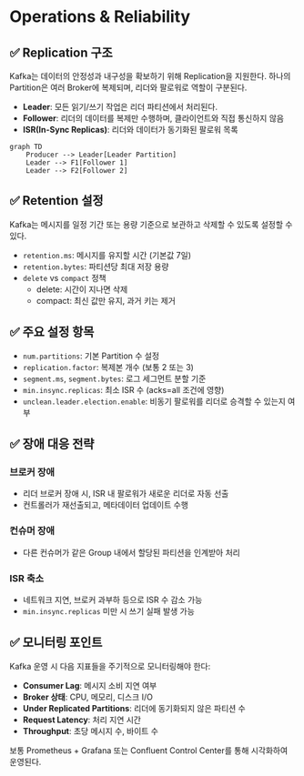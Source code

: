 # Operations & Reliability

## ✅ Replication 구조

Kafka는 데이터의 안정성과 내구성을 확보하기 위해 Replication을 지원한다.
하나의 Partition은 여러 Broker에 복제되며, 리더와 팔로워로 역할이 구분된다.

- **Leader**: 모든 읽기/쓰기 작업은 리더 파티션에서 처리된다.
- **Follower**: 리더의 데이터를 복제만 수행하며, 클라이언트와 직접 통신하지 않음
- **ISR(In-Sync Replicas)**: 리더와 데이터가 동기화된 팔로워 목록

```mermaid
graph TD
    Producer --> Leader[Leader Partition]
    Leader --> F1[Follower 1]
    Leader --> F2[Follower 2]
```

## ✅ Retention 설정

Kafka는 메시지를 일정 기간 또는 용량 기준으로 보관하고 삭제할 수 있도록 설정할 수 있다.

- `retention.ms`: 메시지를 유지할 시간 (기본값 7일)
- `retention.bytes`: 파티션당 최대 저장 용량
- `delete` vs `compact` 정책
  - delete: 시간이 지나면 삭제
  - compact: 최신 값만 유지, 과거 키는 제거

## ✅ 주요 설정 항목

- `num.partitions`: 기본 Partition 수 설정
- `replication.factor`: 복제본 개수 (보통 2 또는 3)
- `segment.ms`, `segment.bytes`: 로그 세그먼트 분할 기준
- `min.insync.replicas`: 최소 ISR 수 (acks=all 조건에 영향)
- `unclean.leader.election.enable`: 비동기 팔로워를 리더로 승격할 수 있는지 여부

## ✅ 장애 대응 전략

### 브로커 장애

- 리더 브로커 장애 시, ISR 내 팔로워가 새로운 리더로 자동 선출
- 컨트롤러가 재선출되고, 메타데이터 업데이트 수행

### 컨슈머 장애

- 다른 컨슈머가 같은 Group 내에서 할당된 파티션을 인계받아 처리

### ISR 축소

- 네트워크 지연, 브로커 과부하 등으로 ISR 수 감소 가능
- `min.insync.replicas` 미만 시 쓰기 실패 발생 가능

## ✅ 모니터링 포인트

Kafka 운영 시 다음 지표들을 주기적으로 모니터링해야 한다:

- **Consumer Lag**: 메시지 소비 지연 여부
- **Broker 상태**: CPU, 메모리, 디스크 I/O
- **Under Replicated Partitions**: 리더에 동기화되지 않은 파티션 수
- **Request Latency**: 처리 지연 시간
- **Throughput**: 초당 메시지 수, 바이트 수

보통 Prometheus + Grafana 또는 Confluent Control Center를 통해 시각화하여 운영된다.

